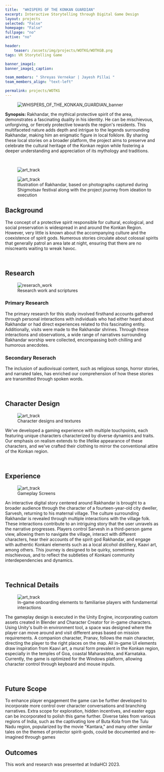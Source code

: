 ```yaml
---
title:  "WHISPERS OF THE KONKAN GUARDIAN"
excerpt: Interactive Storytelling through Digital Game Design
layout: projects   
selected: "False"
homepage: "False"
fullpage: "no"
active: "no"

header:
    teaser: /assets/img/projects/WOTKG/WOTKGB.png
tags: VR Storytelling Game  

banner_image1:
banner_image1_caption:

team_members: " Shreyas Vernekar | Jayesh Pillai "
team_members_align: "text-left"

permalink: projects/WOTKG
---
```


<figure class="align-center" style="width:100%;">
  <img src="{{ site.url }}{{ site.baseurl }}/assets/img/projects/WOTKG/WOTKGB.png" alt="WHISPERS_OF_THE_KONKAN_GUARDIAN_banner">
</figure>

<strong>Synopsis: </strong>
Rakhandar, the mythical protective spirit of the area, demonstrates a
fascinating duality in his identity. He can be mischievous, unforgiving, or
fiercely protective towards the region's residents. This multifaceted nature
adds depth and intrigue to the legends surrounding Rakhandar, making him
an enigmatic figure in local folklore. By sharing these local stories on a
broader platform, the project aims to preserve and celebrate the cultural
heritage of the Konkan region while fostering a deeper understanding and
appreciation of its mythology and traditions.

<br>

<figure class="align-center" style="width:100%;">
  <img src="{{ site.url }}{{ site.baseurl }}/assets/img/projects/WOTKG/WOTKG_1.png" alt="art_track">
</figure>
<figure class="align-center" style="width:100%;">
  <img src="{{ site.url }}{{ site.baseurl }}/assets/img/projects/WOTKG/wot_vil.png" alt="art_track">
  <figcaption>Illustration of Rakhandar, based on photographs captured during Shigmotsav
festival along with the project journey from ideation to execution</figcaption>
</figure>

## Background

The concept of a protective spirit responsible for cultural, ecological, and
social preservation is widespread in and around the Konkan Region.
However, very little is known about the accompanying culture and the
coexistence of spirit gods. Numerous stories circulate about colossal
spirits that generally patrol an area late at night, ensuring that there are no
miscreants waiting to wreak havoc.

<br>

## Research

<figure class="align-center" style="width:100%;">
  <img src="{{ site.url }}{{ site.baseurl }}/assets/img/projects/WOTKG/wot_re.png" alt="reserach_work">
  <figcaption>Research work and scriptures</figcaption>
</figure>

### Primary Research
The primary research for this study involved firsthand accounts gathered through personal interactions with individuals who had either heard about Rakhandar or had direct experiences related to this fascinating entity. Additionally, visits were made to the Rakhandar shrines. Through these interactions and observations, a wide range of narratives surrounding Rakhandar worship were collected, encompassing both chilling and humorous anecdotes.

### Secondary Reserach

The inclusion of audiovisual content, such as religious songs, horror stories, and narrated tales, has enriched our comprehension of how these stories are transmitted through spoken words.

<br>

## Character Design

<figure class="align-center" style="width:100%;">
  <img src="{{ site.url }}{{ site.baseurl }}/assets/img/projects/WOTKG/wot_char.png" alt="art_track">
  <figcaption> Character designs and textures
</figcaption>
</figure>

We've developed a gaming experience with multiple touchpoints, each featuring unique characters characterized by diverse dynamics and traits. Our emphasis on realism extends to the lifelike appearance of these characters, and we've crafted their clothing to mirror the conventional attire of the Konkan region.

<br>

## Experience

<figure class="align-center" style="width:100%;">
  <img src="{{ site.url }}{{ site.baseurl }}/assets/img/projects/WOTKG/wot_gameplay.png" alt="art_track">
  <figcaption> Gameplay Screens
</figcaption>
</figure>

An interactive digital story centered around Rakhandar is brought to a broader audience
through the character of a fourteen-year-old city dweller, Sarvesh, returning to his
maternal village. The culture surrounding Rakhandar is revealed through multiple
interactions with the village folk. These interactions contribute to an intriguing story that
the user unravels as the narrative progresses. Players control Sarvesh in a third-person
game view, allowing them to navigate the village, interact with different characters, hear
their accounts of the spirit god Rakhandar, and engage with authentic Konkani
elements such as a local alcohol distillery, Kaavi art, among others. This journey is
designed to be quirky, sometimes mischievous, and to reflect the subtleties of Konkani
community interdependencies and dynamics.

<br>

## Technical Details

<figure class="align-center" style="width:100%;">
  <img src="{{ site.url }}{{ site.baseurl }}/assets/img/projects/WOTKG/wot_exp.png" alt="art_track">
  <figcaption> In-game onboarding elements to familiarise players with
fundamental interactions
</figcaption>
</figure>

The gameplay design is executed in the Unity Engine, incorporating custom assets
created in Blender and Character Creator for in-game characters. Using Unity's built-in
environment tool, a space was designed where the player can move around and visit
different areas based on mission requirements. A companion character, Pranav, follows
the main character, directing the player to the right places on the map. All in-game UI
elements draw inspiration from Kaavi art, a mural form prevalent in the Konkan region,
especially in the temples of Goa, coastal Maharashtra, and Karnataka.
Currently, the game is optimized for the Windows platform, allowing character control
through keyboard and mouse inputs.

<br>

## Future Scope 

To enhance player engagement the game can be further developed to incorporate more control over character conversations and branching narratives.
Extra scope for exploration, hidden incentives, and easter eggs can be incorporated to polish this game further.
Diverse tales from various regions of India, such as the captivating lore of
Buta Kola from the Tulu Nadu region, popularized by the movie "Kantara," and many other similar tales on the themes of protector spirit-gods, could be documented and re-imagined through games


## Outcomes

This work and research was presented at IndiaHCI 2023.
